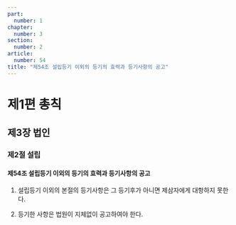 ```yaml
---
part:
  number: 1
chapter:
  number: 3
section:
  number: 2
article:
  number: 54
title: "제54조 설립등기 이외의 등기의 효력과 등기사항의 공고"
---
```


# 제1편 총칙

## 제3장 법인

### 제2절 설립

#### 제54조 설립등기 이외의 등기의 효력과 등기사항의 공고

1. 설립등기 이외의 본절의 등기사항은 그 등기후가 아니면 제삼자에게 대항하지 못한다.

2. 등기한 사항은 법원이 지체없이 공고하여야 한다.
